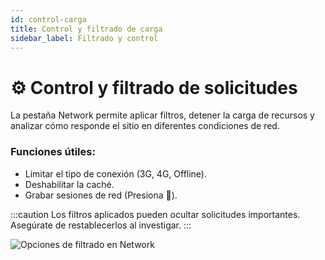 ```yaml
---
id: control-carga
title: Control y filtrado de carga
sidebar_label: Filtrado y control
---
```


# ⚙️ Control y filtrado de solicitudes

La pestaña Network permite aplicar filtros, detener la carga de recursos y analizar cómo responde el sitio en diferentes condiciones de red.

### Funciones útiles:

- Limitar el tipo de conexión (3G, 4G, Offline).
- Deshabilitar la caché.
- Grabar sesiones de red (Presiona 🔴).

:::caution
Los filtros aplicados pueden ocultar solicitudes importantes. Asegúrate de restablecerlos al investigar.
:::

![Opciones de filtrado en Network](/img/network-filter-options.png)
